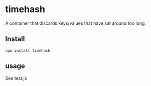 # timehash

A container that discards keys/values that have sat around too long.

## Install

	npm install timehash

## usage

See test.js 



